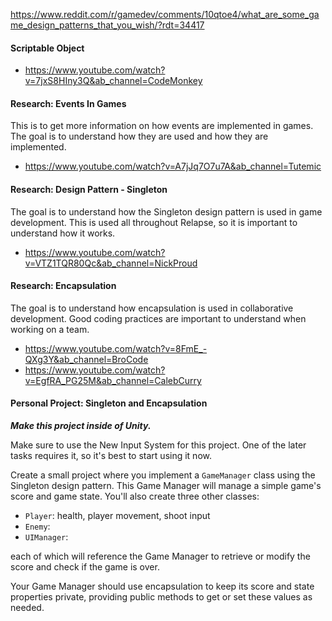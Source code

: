 <https://www.reddit.com/r/gamedev/comments/10qtoe4/what_are_some_game_design_patterns_that_you_wish/?rdt=34417>

#### Scriptable Object

- <https://www.youtube.com/watch?v=7jxS8HIny3Q&ab_channel=CodeMonkey>

#### Research: Events In Games

This is to get more information on how events are implemented in games. The goal is to understand how they are used and how they are implemented.

- <https://www.youtube.com/watch?v=A7jJq7O7u7A&ab_channel=Tutemic>

#### Research: Design Pattern - Singleton

The goal is to understand how the Singleton design pattern is used in game development. This is used all throughout Relapse, so it is important to understand how it works.

- <https://www.youtube.com/watch?v=VTZ1TQR80Qc&ab_channel=NickProud>

#### Research: Encapsulation

The goal is to understand how encapsulation is used in collaborative development. Good coding practices are important to understand when working on a team.

- <https://www.youtube.com/watch?v=8FmE_-QXg3Y&ab_channel=BroCode>
- <https://www.youtube.com/watch?v=EgfRA_PG25M&ab_channel=CalebCurry>

#### Personal Project: Singleton and Encapsulation

***Make this project inside of Unity.***

Make sure to use the New Input System for this project. One of the later tasks requires it, so it's best to start using it now.


Create a small project where you implement a `GameManager` class using the Singleton design pattern. This Game Manager will manage a simple game's score and game state. You'll also create three other classes:

- `Player`: health, player movement, shoot input
- `Enemy`:
- `UIManager`:

each of which will reference the Game Manager to retrieve or modify the score and check if the game is over.

Your Game Manager should use encapsulation to keep its score and state properties private, providing public methods to get or set these values as needed.
